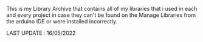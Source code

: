 This is my Library Archive that contains all of my libraries that i used in each and every project in case they can't be found on the Manage Libraries from the arduino IDE or were installed incorrectly.


LAST UPDATE : 16/05/2022
